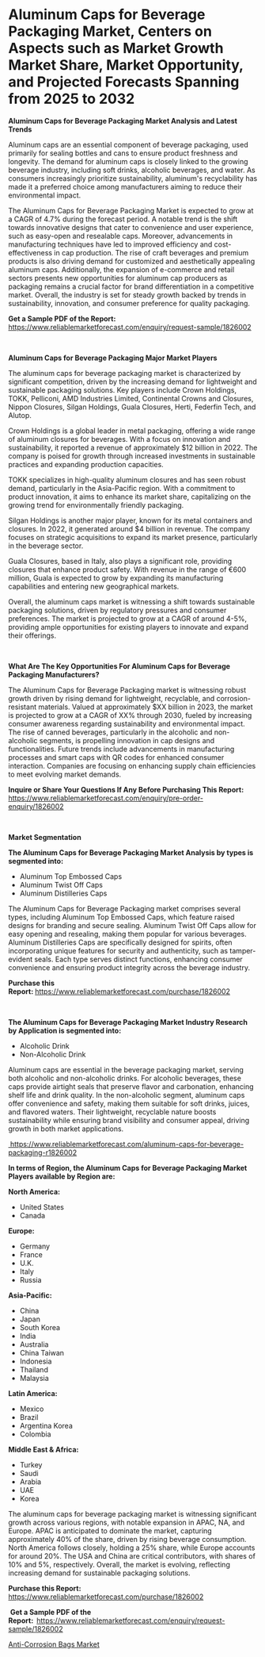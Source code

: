 <p><h1>Aluminum Caps for Beverage Packaging Market, Centers on Aspects such as Market Growth Market Share, Market Opportunity, and Projected Forecasts Spanning from 2025 to 2032</h1></p><p><strong>Aluminum Caps for Beverage Packaging Market Analysis and Latest Trends</strong></p>
<p><p>Aluminum caps are an essential component of beverage packaging, used primarily for sealing bottles and cans to ensure product freshness and longevity. The demand for aluminum caps is closely linked to the growing beverage industry, including soft drinks, alcoholic beverages, and water. As consumers increasingly prioritize sustainability, aluminum's recyclability has made it a preferred choice among manufacturers aiming to reduce their environmental impact.</p><p>The Aluminum Caps for Beverage Packaging Market is expected to grow at a CAGR of 4.7% during the forecast period. A notable trend is the shift towards innovative designs that cater to convenience and user experience, such as easy-open and resealable caps. Moreover, advancements in manufacturing techniques have led to improved efficiency and cost-effectiveness in cap production. The rise of craft beverages and premium products is also driving demand for customized and aesthetically appealing aluminum caps. Additionally, the expansion of e-commerce and retail sectors presents new opportunities for aluminum cap producers as packaging remains a crucial factor for brand differentiation in a competitive market. Overall, the industry is set for steady growth backed by trends in sustainability, innovation, and consumer preference for quality packaging.</p></p>
<p><strong>Get a Sample PDF of the Report:&nbsp;</strong> <a href="https://www.reliablemarketforecast.com/enquiry/request-sample/1826002?utm_campaign=2455&utm_medium=2&utm_source=Github&utm_content=ia&utm_term=05042025&utm_id=aluminum-caps-for-beverage-packaging">https://www.reliablemarketforecast.com/enquiry/request-sample/1826002</a></p>
<p>&nbsp;</p>
<p><strong>Aluminum Caps for Beverage Packaging Major Market Players</strong></p>
<p><p>The aluminum caps for beverage packaging market is characterized by significant competition, driven by the increasing demand for lightweight and sustainable packaging solutions. Key players include Crown Holdings, TOKK, Pelliconi, AMD Industries Limited, Continental Crowns and Closures, Nippon Closures, Silgan Holdings, Guala Closures, Herti, Federfin Tech, and Alutop.</p><p>Crown Holdings is a global leader in metal packaging, offering a wide range of aluminum closures for beverages. With a focus on innovation and sustainability, it reported a revenue of approximately $12 billion in 2022. The company is poised for growth through increased investments in sustainable practices and expanding production capacities.</p><p>TOKK specializes in high-quality aluminum closures and has seen robust demand, particularly in the Asia-Pacific region. With a commitment to product innovation, it aims to enhance its market share, capitalizing on the growing trend for environmentally friendly packaging.</p><p>Silgan Holdings is another major player, known for its metal containers and closures. In 2022, it generated around $4 billion in revenue. The company focuses on strategic acquisitions to expand its market presence, particularly in the beverage sector.</p><p>Guala Closures, based in Italy, also plays a significant role, providing closures that enhance product safety. With revenue in the range of €600 million, Guala is expected to grow by expanding its manufacturing capabilities and entering new geographical markets.</p><p>Overall, the aluminum caps market is witnessing a shift towards sustainable packaging solutions, driven by regulatory pressures and consumer preferences. The market is projected to grow at a CAGR of around 4-5%, providing ample opportunities for existing players to innovate and expand their offerings.</p></p>
<p>&nbsp;</p>
<p><strong>What Are The Key Opportunities For Aluminum Caps for Beverage Packaging Manufacturers?</strong></p>
<p><p>The Aluminum Caps for Beverage Packaging market is witnessing robust growth driven by rising demand for lightweight, recyclable, and corrosion-resistant materials. Valued at approximately $XX billion in 2023, the market is projected to grow at a CAGR of XX% through 2030, fueled by increasing consumer awareness regarding sustainability and environmental impact. The rise of canned beverages, particularly in the alcoholic and non-alcoholic segments, is propelling innovation in cap designs and functionalities. Future trends include advancements in manufacturing processes and smart caps with QR codes for enhanced consumer interaction. Companies are focusing on enhancing supply chain efficiencies to meet evolving market demands.</p></p>
<p><strong>Inquire or Share Your Questions If Any Before Purchasing This Report:</strong> <a href="https://www.reliablemarketforecast.com/enquiry/pre-order-enquiry/1826002?utm_campaign=2455&utm_medium=2&utm_source=Github&utm_content=ia&utm_term=05042025&utm_id=aluminum-caps-for-beverage-packaging">https://www.reliablemarketforecast.com/enquiry/pre-order-enquiry/1826002</a></p>
<p>&nbsp;</p>
<p><strong>Market Segmentation</strong></p>
<p><strong>The Aluminum Caps for Beverage Packaging Market Analysis by types is segmented into:</strong></p>
<p><ul><li>Aluminum Top Embossed Caps</li><li>Aluminum Twist Off Caps</li><li>Aluminum Distilleries Caps</li></ul></p>
<p><p>The Aluminum Caps for Beverage Packaging market comprises several types, including Aluminum Top Embossed Caps, which feature raised designs for branding and secure sealing. Aluminum Twist Off Caps allow for easy opening and resealing, making them popular for various beverages. Aluminum Distilleries Caps are specifically designed for spirits, often incorporating unique features for security and authenticity, such as tamper-evident seals. Each type serves distinct functions, enhancing consumer convenience and ensuring product integrity across the beverage industry.</p></p>
<p><strong>Purchase this Report:&nbsp;</strong><a href="https://www.reliablemarketforecast.com/purchase/1826002?utm_campaign=2455&utm_medium=2&utm_source=Github&utm_content=ia&utm_term=05042025&utm_id=aluminum-caps-for-beverage-packaging">https://www.reliablemarketforecast.com/purchase/1826002</a></p>
<p>&nbsp;</p>
<p><strong>The Aluminum Caps for Beverage Packaging Market Industry Research by Application is segmented into:</strong></p>
<p><ul><li>Alcoholic Drink</li><li>Non-Alcoholic Drink</li></ul></p>
<p><p>Aluminum caps are essential in the beverage packaging market, serving both alcoholic and non-alcoholic drinks. For alcoholic beverages, these caps provide airtight seals that preserve flavor and carbonation, enhancing shelf life and drink quality. In the non-alcoholic segment, aluminum caps offer convenience and safety, making them suitable for soft drinks, juices, and flavored waters. Their lightweight, recyclable nature boosts sustainability while ensuring brand visibility and consumer appeal, driving growth in both market applications.</p></p>
<p><a href="https://www.reliablemarketforecast.com/aluminum-caps-for-beverage-packaging-r1826002?utm_campaign=2455&utm_medium=2&utm_source=Github&utm_content=ia&utm_term=05042025&utm_id=aluminum-caps-for-beverage-packaging">&nbsp;https://www.reliablemarketforecast.com/aluminum-caps-for-beverage-packaging-r1826002</a></p>
<p><strong>In terms of Region, the Aluminum Caps for Beverage Packaging Market Players available by Region are:</strong></p>
<p>
    <p> <strong> North America: </strong>
        <ul>
            <li>United States</li>
            <li>Canada</li>
        </ul>
        </p> 
    <p> <strong> Europe: </strong>
        <ul>
            <li>Germany</li>
            <li>France</li>
            <li>U.K.</li>
            <li>Italy</li>
            <li>Russia</li>
        </ul>
        </p> 
    <p> <strong> Asia-Pacific: </strong>
        <ul>
            <li>China</li>
            <li>Japan</li>
            <li>South Korea</li>
            <li>India</li>
            <li>Australia</li>
            <li>China Taiwan</li>
            <li>Indonesia</li>
            <li>Thailand</li>
            <li>Malaysia</li>
        </ul>
        </p> 
    <p> <strong> Latin America: </strong>
        <ul>
            <li>Mexico</li>
            <li>Brazil</li>
            <li>Argentina Korea</li>
            <li>Colombia</li>
        </ul>
        </p> 
    <p> <strong> Middle East & Africa: </strong>
        <ul>
            <li>Turkey</li>
            <li>Saudi</li>
            <li>Arabia</li>
            <li>UAE</li>
            <li>Korea</li>
        </ul>
    </p>
    </p>
<p><p>The aluminum caps for beverage packaging market is witnessing significant growth across various regions, with notable expansion in APAC, NA, and Europe. APAC is anticipated to dominate the market, capturing approximately 40% of the share, driven by rising beverage consumption. North America follows closely, holding a 25% share, while Europe accounts for around 20%. The USA and China are critical contributors, with shares of 10% and 5%, respectively. Overall, the market is evolving, reflecting increasing demand for sustainable packaging solutions.</p></p>
<p><strong>Purchase this Report: </strong><a href="https://www.reliablemarketforecast.com/purchase/1826002?utm_campaign=2455&utm_medium=2&utm_source=Github&utm_content=ia&utm_term=05042025&utm_id=aluminum-caps-for-beverage-packaging">https://www.reliablemarketforecast.com/purchase/1826002</a></p>
<p>&nbsp;<strong>Get a Sample PDF of the Report:&nbsp;&nbsp;</strong><a href="https://www.reliablemarketforecast.com/enquiry/request-sample/1826002?utm_campaign=2455&utm_medium=2&utm_source=Github&utm_content=ia&utm_term=05042025&utm_id=aluminum-caps-for-beverage-packaging">https://www.reliablemarketforecast.com/enquiry/request-sample/1826002</a></p>
<p><strong></strong></p>
<p><p><a href="https://github.com/HobertDavis43/Market-Research-Report-List-2/blob/main/anti-corrosion-bags-market.md?utm_campaign=2455&utm_medium=2&utm_source=Github&utm_content=ia&utm_term=05042025&utm_id=aluminum-caps-for-beverage-packaging">Anti-Corrosion Bags Market</a></p></p>